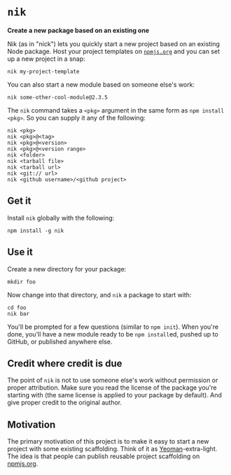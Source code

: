 # `nik`
**Create a new package based on an existing one**

Nik (as in "nick") lets you quickly start a new project based on an existing Node package.  Host your project templates on [`npmjs.org`](http://npmjs.org/) and you can set up a new project in a snap:

    nik my-project-template

You can also start a new module based on someone else's work:

    nik some-other-cool-module@2.3.5

The `nik` command takes a `<pkg>` argument in the same form as `npm install <pkg>`.  So you can supply it any of the following:

    nik <pkg>
    nik <pkg>@<tag>
    nik <pkg>@<version>
    nik <pkg>@<version range>
    nik <folder>
    nik <tarball file>
    nik <tarball url>
    nik <git:// url>
    nik <github username>/<github project>

## Get it

Install `nik` globally with the following:

    npm install -g nik

## Use it

Create a new directory for your package:

    mkdir foo

Now change into that directory, and `nik` a package to start with:

    cd foo
    nik bar

You'll be prompted for a few questions (similar to `npm init`).  When you're done, you'll have a new module ready to be `npm install`ed, pushed up to GitHub, or published anywhere else.

## Credit where credit is due

The point of `nik` is not to use someone else's work without permission or proper attribution.  Make sure you read the license of the package you're starting with (the same license is applied to your package by default).  And give proper credit to the original author.

## Motivation

The primary motivation of this project is to make it easy to start a new project with some existing scaffolding.  Think of it as [Yeoman](http://yeoman.io/)-extra-light.  The idea is that people can publish reusable project scaffolding on [npmjs.org](http://npmjs.org/).
